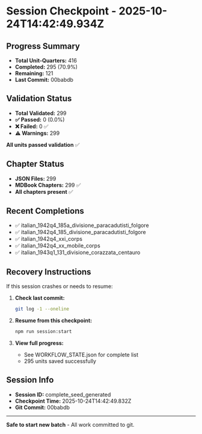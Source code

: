 # Session Checkpoint - 2025-10-24T14:42:49.934Z

## Progress Summary

- **Total Unit-Quarters:** 416
- **Completed:** 295 (70.9%)
- **Remaining:** 121
- **Last Commit:** 00babdb

## Validation Status

- **Total Validated:** 299
- **✅ Passed:** 0 (0.0%)
- **❌ Failed:** 0 ✅
- **⚠️ Warnings:** 299

**All units passed validation** ✅

## Chapter Status

- **JSON Files:** 299
- **MDBook Chapters:** 299 ✅
- **All chapters present** ✅

## Recent Completions

- ✅ italian_1942q4_185a_divisione_paracadutisti_folgore
- ✅ italian_1942q4_185_divisione_paracadutisti_folgore
- ✅ italian_1942q4_xxi_corps
- ✅ italian_1942q4_xx_mobile_corps
- ✅ italian_1943q1_131_divisione_corazzata_centauro

## Recovery Instructions

If this session crashes or needs to resume:

1. **Check last commit:**
   ```bash
   git log -1 --oneline
   ```

2. **Resume from this checkpoint:**
   ```bash
   npm run session:start
   ```

3. **View full progress:**
   - See WORKFLOW_STATE.json for complete list
   - 295 units saved successfully

## Session Info

- **Session ID:** complete_seed_generated
- **Checkpoint Time:** 2025-10-24T14:42:49.832Z
- **Git Commit:** 00babdb

---

**Safe to start new batch** - All work committed to git.
